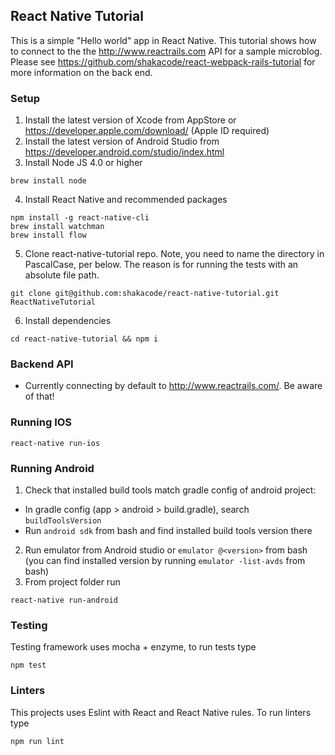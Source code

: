 ## React Native Tutorial
This is a simple "Hello world" app in React Native.
This tutorial shows how to connect to the the http://www.reactrails.com API for a sample microblog.
Please see https://github.com/shakacode/react-webpack-rails-tutorial for more information on the back end.

### Setup
1. Install the latest version of Xcode from AppStore or https://developer.apple.com/download/ (Apple ID required)
2. Install the latest version of Android Studio from https://developer.android.com/studio/index.html
3. Install Node JS 4.0 or higher

  ```
  brew install node
  ```
4. Install React Native and recommended packages

  ```
  npm install -g react-native-cli
  brew install watchman
  brew install flow
  ```
5. Clone react-native-tutorial repo. Note, you need to name the directory in PascalCase, per below. The reason is for running the tests with an absolute file path.

  ```
  git clone git@github.com:shakacode/react-native-tutorial.git ReactNativeTutorial
  ```
6. Install dependencies

  ```
  cd react-native-tutorial && npm i
  ```

### Backend API

* Currently connecting by default to http://www.reactrails.com/. Be aware of that!

### Running IOS
```
react-native run-ios
```

### Running Android
1. Check that installed build tools match gradle config of android project:
  - In gradle config (app > android > build.gradle), search `buildToolsVersion`
  - Run `android sdk` from bash and find installed build tools version there
2. Run emulator from Android studio or `emulator @<version>` from bash (you can find installed version by running `emulator -list-avds` from bash)
3. From project folder run
```
react-native run-android
```

### Testing
Testing framework uses mocha + enzyme, to run tests type
```
npm test
```

### Linters
This projects uses Eslint with React and React Native rules. To run linters type
```
npm run lint
```
